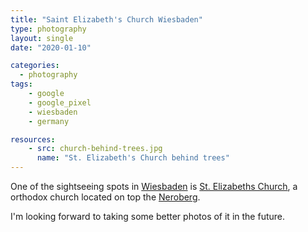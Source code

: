 ```yaml
---
title: "Saint Elizabeth's Church Wiesbaden"
type: photography
layout: single
date: "2020-01-10"

categories: 
  - photography
tags:
    - google
    - google_pixel
    - wiesbaden
    - germany

resources:
    - src: church-behind-trees.jpg
      name: "St. Elizabeth's Church behind trees"
---
```


One of the sightseeing spots in [Wiesbaden](https://en.wikipedia.org/wiki/Wiesbaden) is [St. Elizabeths Church](https://en.wikipedia.org/wiki/St._Elizabeth%27s_Church,_Wiesbaden), a orthodox church located on top the [Neroberg](https://en.wikipedia.org/wiki/Neroberg).

I'm looking forward to taking some better photos of it in the future.